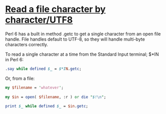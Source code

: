 [1]: http://rosettacode.org/wiki/Read_a_file_character_by_character/UTF8

# [Read a file character by character/UTF8][1]

Perl 6 has a built in method .getc to get a single character from an open file handle. File handles default to UTF-8, so they will handle multi-byte characters correctly.



To read a single character at a time from the Standard Input terminal; $\*IN in Perl 6:

```perl
.say while defined $_ = $*IN.getc;
```


Or, from a file:

```perl
my $filename = 'whatever';
 
my $in = open( $filename, :r ) or die "$!\n";
 
print $_ while defined $_ = $in.getc;
```